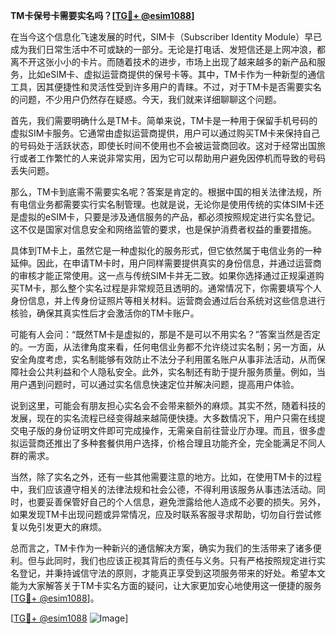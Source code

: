 **TM卡保号卡需要实名吗？[[TG💪+ @esim1088](https://t.me/s/esim1088)]**

在当今这个信息化飞速发展的时代，SIM卡（Subscriber Identity Module）早已成为我们日常生活中不可或缺的一部分。无论是打电话、发短信还是上网冲浪，都离不开这张小小的卡片。而随着技术的进步，市场上出现了越来越多的新产品和服务，比如eSIM卡、虚拟运营商提供的保号卡等。其中，TM卡作为一种新型的通信工具，因其便捷性和灵活性受到许多用户的青睐。不过，对于TM卡是否需要实名的问题，不少用户仍然存在疑惑。今天，我们就来详细聊聊这个问题。

首先，我们需要明确什么是TM卡。简单来说，TM卡是一种用于保留手机号码的虚拟SIM卡服务。它通常由虚拟运营商提供，用户可以通过购买TM卡来保持自己的号码处于活跃状态，即使长时间不使用也不会被运营商回收。这对于经常出国旅行或者工作繁忙的人来说非常实用，因为它可以帮助用户避免因停机而导致的号码丢失问题。

那么，TM卡到底需不需要实名呢？答案是肯定的。根据中国的相关法律法规，所有电信业务都需要实行实名制管理。也就是说，无论你是使用传统的实体SIM卡还是虚拟的eSIM卡，只要是涉及通信服务的产品，都必须按照规定进行实名登记。这不仅是国家对信息安全和网络监管的要求，也是保护消费者权益的重要措施。

具体到TM卡上，虽然它是一种虚拟化的服务形式，但它依然属于电信业务的一种延伸。因此，在申请TM卡时，用户同样需要提供真实的身份信息，并通过运营商的审核才能正常使用。这一点与传统SIM卡并无二致。如果你选择通过正规渠道购买TM卡，那么整个实名过程是非常规范且透明的。通常情况下，你需要填写个人身份信息，并上传身份证照片等相关材料。运营商会通过后台系统对这些信息进行核验，确保其真实性后才会激活你的TM卡账户。

可能有人会问：“既然TM卡是虚拟的，那是不是可以不用实名？”答案当然是否定的。一方面，从法律角度来看，任何电信业务都不允许绕过实名制；另一方面，从安全角度考虑，实名制能够有效防止不法分子利用匿名账户从事非法活动，从而保障社会公共利益和个人隐私安全。此外，实名制还有助于提升服务质量。例如，当用户遇到问题时，可以通过实名信息快速定位并解决问题，提高用户体验。

说到这里，可能会有朋友担心实名会不会带来额外的麻烦。其实不然，随着科技的发展，现在的实名流程已经变得越来越简便快捷。大多数情况下，用户只需在线提交电子版的身份证明文件即可完成操作，无需亲自前往营业厅办理。而且，很多虚拟运营商还推出了多种套餐供用户选择，价格合理且功能齐全，完全能满足不同人群的需求。

当然，除了实名之外，还有一些其他需要注意的地方。比如，在使用TM卡的过程中，我们应该遵守相关的法律法规和社会公德，不得利用该服务从事违法活动。同时，也要妥善保管好自己的个人信息，避免泄露给他人造成不必要的损失。另外，如果发现TM卡出现问题或异常情况，应及时联系客服寻求帮助，切勿自行尝试修复以免引发更大的麻烦。

总而言之，TM卡作为一种新兴的通信解决方案，确实为我们的生活带来了诸多便利。但与此同时，我们也应该正视其背后的责任与义务。只有严格按照规定进行实名登记，并秉持诚信守法的原则，才能真正享受到这项服务带来的好处。希望本文能为大家解答关于TM卡实名方面的疑问，让大家更加安心地使用这一便捷的服务[[TG💪+ @esim1088](https://t.me/s/esim1088)]。

[[TG💪+ @esim1088](https://t.me/s/esim1088) ![Image](https://i.postimg.cc/4NQfJmqS/Snipaste-2025-05-13-00-14-12.png)]